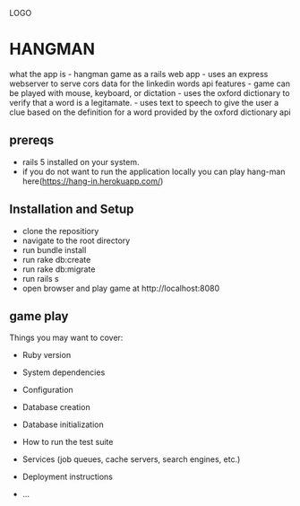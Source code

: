 LOGO
# HANGMAN 
  what the app is 
      - hangman game as a rails web app
      - uses an express webserver to serve cors data for the linkedin words api
   features 
      - game can be played with mouse, keyboard, or dictation
      - uses the oxford dictionary to verify that a word is a legitamate. 
      - uses text to speech to give the user a clue based on the definition for a word provided by the oxford dictionary api
      
## prereqs 
  * rails 5 installed on your system. 
  * if you do not want to run the application locally you can play hang-man here(https://hang-in.herokuapp.com/)

## Installation and Setup
  * clone the repositiory 
  * navigate to the root directory
  * run bundle install
  * run rake db:create 
  * run rake db:migrate 
  * run rails s 
  * open browser and play game at http://localhost:8080 
## game play
   

Things you may want to cover:

* Ruby version

* System dependencies

* Configuration

* Database creation

* Database initialization

* How to run the test suite

* Services (job queues, cache servers, search engines, etc.)

* Deployment instructions

* ...
